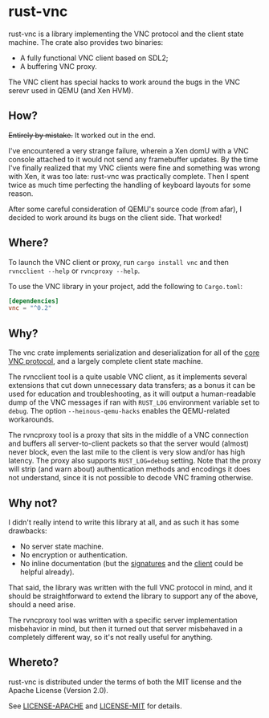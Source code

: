 rust-vnc
========

rust-vnc is a library implementing the VNC protocol and the client
state machine. The crate also provides two binaries:

  * A fully functional VNC client based on SDL2;
  * A buffering VNC proxy.

The VNC client has special hacks to work around the bugs in the VNC serevr
used in QEMU (and Xen HVM).

How?
----

~~Entirely by mistake.~~ It worked out in the end.

I've encountered a very strange failure, wherein a Xen domU with a VNC console
attached to it would not send any framebuffer updates. By the time I've
finally realized that my VNC clients were fine and something was wrong with
Xen, it was too late: rust-vnc was practically complete. Then I spent twice
as much time perfecting the handling of keyboard layouts for some reason.

After some careful consideration of QEMU's source code (from afar), I decided
to work around its bugs on the client side. That worked!

Where?
------

To launch the VNC client or proxy, run `cargo install vnc` and then
`rvncclient --help` or `rvncproxy --help`.

To use the VNC library in your project, add the following to `Cargo.toml`:

```toml
[dependencies]
vnc = "^0.2"
```

Why?
----

The vnc crate implements serialization and deserialization for all of
the [core VNC protocol][vnc], and a largely complete client state machine.

The rvncclient tool is a quite usable VNC client, as it implements
several extensions that cut down unnecessary data transfers; as a bonus
it can be used for education and troubleshooting, as it will output
a human-readable dump of the VNC messages if ran with `RUST_LOG` environment
variable set to `debug`. The option `--heinous-qemu-hacks` enables
the QEMU-related workarounds.

The rvncproxy tool is a proxy that sits in the middle of a VNC connection
and buffers all server-to-client packets so that the server would (almost)
never block, even the last mile to the client is very slow and/or
has high latency. The proxy also supports `RUST_LOG=debug` setting.
Note that the proxy will strip (and warn about) authentication methods and
encodings it does not understand, since it is not possible to decode
VNC framing otherwise.

[vnc]: https://www.realvnc.com/docs/rfbproto.pdf

Why not?
--------

I didn't really intend to write this library at all, and as such it has
some drawbacks:

  * No server state machine.
  * No encryption or authentication.
  * No inline documentation (but the [signatures][doc] and the [client][]
    could be helpful already).

That said, the library was written with the full VNC protocol in mind,
and it should be straightforward to extend the library to support
any of the above, should a need arise.

The rvncproxy tool was written with a specific server implementation
misbehavior in mind, but then it turned out that server misbehaved
in a completely different way, so it's not really useful for anything.

[doc]: https://whitequark.github.io/rust-vnc/vnc/
[client]: src/bin/rvncclient.rs

Whereto?
--------

rust-vnc is distributed under the terms of both the MIT license
and the Apache License (Version 2.0).

See [LICENSE-APACHE](LICENSE-APACHE) and [LICENSE-MIT](LICENSE-MIT)
for details.
